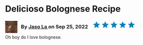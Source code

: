 
<h1>Delicioso Bolognese Recipe</h1>

<h3> 
  <img src="blank.jpeg" alt="Jason's beautiful blank stare"
     width="40" height="40" style="float:left"
  /> 
   &nbsp;&nbsp; By   <a  
  href= "https://www.bluegolf.com/a/#/players/player/jlai124" target= "_blank" > 
  Jaso La </a> 
   on Sep 25, 2022 
  <img src="blue stars.jpeg" alt="five blue stars"
     width="163" height="25" 
  />
   
</h3>

<p>Oh boy do I love bolognese. </p>

















